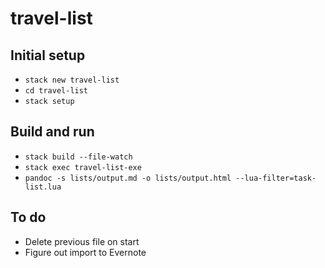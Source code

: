 # travel-list
## Initial setup
- `stack new travel-list`
- `cd travel-list`
- `stack setup`

## Build and run
- `stack build --file-watch`
- `stack exec travel-list-exe`
- `pandoc -s lists/output.md -o lists/output.html --lua-filter=task-list.lua`

## To do
- Delete previous file on start
- Figure out import to Evernote